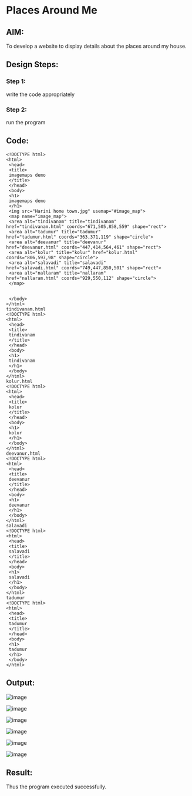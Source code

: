 # Places Around Me
## AIM:
To develop a website to display details about the places around my house.

## Design Steps:

### Step 1:
write the code appropriately
### Step 2:
run the program
## Code:
```
<!DOCTYPE html>
<html>
 <head>
 <title>
 imagemaps demo
 </title>
 </head>
 <body>
 <h1>
 imagemaps demo
 </h1>
 <img src="Harini home town.jpg" usemap="#image_map">
 <map name="image_map">
 <area alt="tindivanam" title="tindivanam" 
href="tindivanam.html" coords="671,505,858,559" shape="rect">
 <area alt="tadumur" title="tadumur" 
href="tadumur.html" coords="363,371,119" shape="circle">
 <area alt="deevanur" title="deevanur" 
href="deevanur.html" coords="447,414,564,461" shape="rect">
 <area alt="kolur" title="kolur" href="kolur.html" 
coords="806,597,98" shape="circle">
 <area alt="salavadi" title="salavadi" 
href="salavadi.html" coords="749,447,850,501" shape="rect">
 <area alt="nallaram" title="nallaram" 
href="nallaram.html" coords="929,550,112" shape="circle">
 </map>
 
 
 </body>
</html>
tindivanam.html
<!DOCTYPE html>
<html>
 <head>
 <title>
 tindivanam
 </title>
 </head>
 <body>
 <h1>
 tindivanam
 </h1>
 </body>
</html>
kolur.html
<!DOCTYPE html>
<html>
 <head>
 <title>
 kolur
 </title>
 </head>
 <body>
 <h1>
 kolur
 </h1>
 </body>
</html>
deevanur.html
<!DOCTYPE html>
<html>
 <head>
 <title>
 deevanur
 </title>
 </head>
 <body>
 <h1>
 deevanur
 </h1>
 </body>
</html>
salavadi
<!DOCTYPE html>
<html>
 <head>
 <title>
 salavadi
 </title>
 </head>
 <body>
 <h1>
 salavadi
 </h1>
 </body>
</html>
tadumur
<!DOCTYPE html>
<html>
 <head>
 <title>
 tadumur
 </title>
 </head>
 <body>
 <h1>
 tadumur
 </h1>
 </body>
</html>
```


## Output:
![image](https://github.com/RESHMA22C/places-around-me/assets/147474426/8ec040ec-3036-4a62-9ce3-66cc715c13b0)

![image](https://github.com/RESHMA22C/places-around-me/assets/147474426/0891e736-98bd-4c43-bfd0-844f4b62a877)

![image](https://github.com/RESHMA22C/places-around-me/assets/147474426/fa37ec52-ab56-43ed-8a4c-0a16c379a1bb)


![image](https://github.com/RESHMA22C/places-around-me/assets/147474426/17ebc650-4823-42e9-8a74-b8d8835d9e7a)



![image](https://github.com/RESHMA22C/places-around-me/assets/147474426/3bf81090-e314-40c1-b527-74b389701d73)


![image](https://github.com/RESHMA22C/places-around-me/assets/147474426/19538960-f850-4a47-a3a2-9a169f174d82)


## Result:
Thus the program executed successfully.

